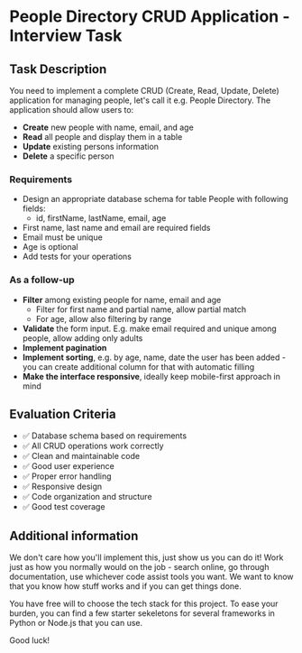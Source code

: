 # People Directory CRUD Application - Interview Task

## Task Description

You need to implement a complete CRUD (Create, Read, Update, Delete) application for managing people, let's call it e.g. People Directory. The application should allow users to:

- **Create** new people with name, email, and age
- **Read** all people and display them in a table
- **Update** existing persons information
- **Delete** a specific person

### Requirements

- Design an appropriate database schema for table People with following fields:
   - id, firstName, lastName, email, age
- First name, last name and email are required fields
- Email must be unique
- Age is optional
- Add tests for your operations

### As a follow-up

- **Filter** among existing people for name, email and age
   - Filter for first name and partial name, allow partial match
   - For age, allow also filtering by range
- **Validate** the form input. E.g. make email required and unique among people, allow adding only adults
- **Implement pagination**
- **Implement sorting**, e.g. by age, name, date the user has been added - you can create additional column for that with automatic filling
- **Make the interface responsive**, ideally keep mobile-first approach in mind

## Evaluation Criteria

- ✅ Database schema based on requirements
- ✅ All CRUD operations work correctly
- ✅ Clean and maintainable code
- ✅ Good user experience
- ✅ Proper error handling
- ✅ Responsive design
- ✅ Code organization and structure
- ✅ Good test coverage

## Additional information

We don't care how you'll implement this, just show us you can do it! Work just as how you normally would on the job - search online, go through documentation, use whichever code assist tools you want. We want to know that you know how stuff works and if you can get things done.

You have free will to choose the tech stack for this project. To ease your burden, you can find a few starter sekeletons for several frameworks in Python or Node.js that you can use.

Good luck!
